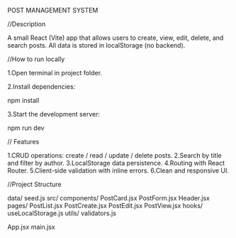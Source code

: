 POST MANAGEMENT SYSTEM


//Description

A small React (Vite) app that allows users to create, view, edit, delete, and search posts.
All data is stored in localStorage (no backend).

//How to run locally

1.Open terminal in project folder.

2.Install dependencies:

   npm install

3.Start the development server:

   npm run dev



// Features

1.CRUD operations: create / read / update / delete posts.
2.Search by title and filter by author.
3.LocalStorage data persistence.
4.Routing with React Router.
5.Client-side validation with inline errors.
6.Clean and responsive UI.

//Project Structure

data/
 seed.js
src/
 components/
 PostCard.jsx
 PostForm.jsx
 Header.jsx
 pages/
 PostList.jsx
 PostCreate.jsx
 PostEdit.jsx
 PostView.jsx
 hooks/
 useLocalStorage.js
 utils/
 validators.js

 App.jsx
 main.jsx
